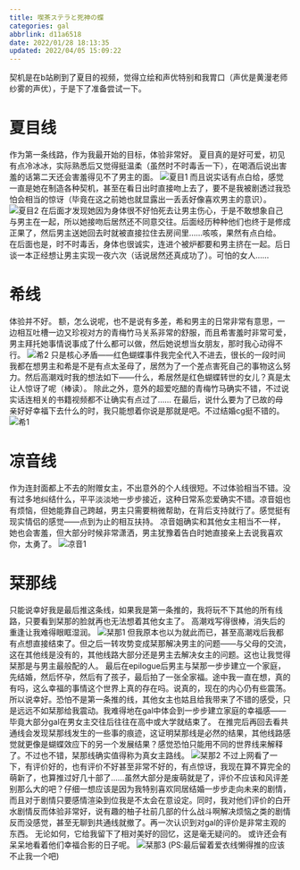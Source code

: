 ```yaml
---
title: 喫茶ステラと死神の蝶
categories: gal
abbrlink: d11a6518
date: 2022/01/28 18:13:35
updated: 2022/04/05 15:09:22
---
```

契机是在b站刷到了夏目的视频，觉得立绘和声优特别和我胃口（声优是黄漫老师纱雾的声优），于是下了准备尝试一下。
<!--more-->
# 夏目线
作为第一条线路，作为我最开始的目标，体验非常好。
夏目真的是好可爱，初见有点冷冰冰，实际熟悉后又觉得挺温柔（虽然时不时毒舌一下），在喝酒后说出害羞的话第二天还会害羞得见不了男主的面。
![夏目1](https://cdn.jsdelivr.net/gh/ourandream/blog_images@master/星光咖啡厅/夏目1.1brhr25jowg0.webp)
而且说实话有点白给，感觉一直是她在制造各种契机，甚至在看日出时直接吻上去了，要不是我被剧透过我恐怕会相当的惊讶（毕竟在这之前她也就显露出一丢丢好像喜欢男主的意识）。
![夏目2](https://cdn.jsdelivr.net/gh/ourandream/blog_images@master/星光咖啡厅/夏目2.77hhr6vg6340.webp)
在后面才发现她因为身体很不好怕死去让男主伤心，于是不敢想象自己与男主在一起，所以她接吻后居然还不同意交往。后面经历种种他们也终于是修成正果了，然后男主送她回去时就被直接拉住去房间里……咳咳，果然有点白给。
在后面也是，时不时毒舌，身体也很诚实，连进个被炉都要和男主挤在一起。后日谈一本正经想让男主实现一夜六次（话说居然还真成功了）。可怕的女人……
# 希线
体验并不好。
额，怎么说呢，也不是说有多差，希和男主的日常非常有意思，一边相互吐槽一边又珍视对方的青梅竹马关系非常的舒服，而且希害羞时非常可爱，男主拜托她事情说事成了什么都可以做，然后她说想当女朋友，那时我心动得不行。
![希2](https://cdn.jsdelivr.net/gh/ourandream/blog_images@master/星光咖啡厅/希2.41yn9j6ogq40.webp)
只是核心矛盾——红色蝴蝶事件我完全代入不进去，很长的一段时间我都在想男主和希是不是有点太圣母了，居然为了一个差点害死自己的事物这么努力。然后高潮戏时我的想法如下——什么，希居然是红色蝴蝶转世的女儿？真是太让人惊讶了呢（棒读）。
除此之外，意外的超爱吃醋的青梅竹马确实不错，不过说实话连相关的书籍视频都不让确实有点过了……
在最后，说什么要为了已故的母亲好好幸福下去什么的时，我只能想着你说是那就是吧。不过结婚cg挺不错的。
![希1](https://cdn.jsdelivr.net/gh/ourandream/blog_images@master/星光咖啡厅/希1.1htzg7favbb4.webp)
# 凉音线
作为连封面都上不去的附赠女主，不出意外的个人线很短。不过体验相当不错。没有过多地纠结什么，平平淡淡地一步步接近，这种日常系恋爱确实不错。凉音姐也有烦恼，但她能靠自己跨越，男主只需要稍微帮助，在背后支持就行了。感觉挺有现实情侣的感觉——点到为止的相互扶持。
凉音姐确实和其他女主相当不一样，她也会害羞，但大部分时候非常潇洒，男主犹豫着告白时她直接亲上去说我喜欢你，太勇了。
![凉音1](https://cdn.jsdelivr.net/gh/ourandream/blog_images@master/星光咖啡厅/凉音1.3smzd9dtifq0.webp)
# 栞那线
只能说幸好我是最后推这条线，如果我是第一条推的，我将玩不下其他的所有线路，只要看到栞那的脸就再也无法想着其他女主了。
高潮戏写得很棒，消失后的重逢让我难得眼眶湿润。
![栞那1](https://cdn.jsdelivr.net/gh/ourandream/blog_images@master/星光咖啡厅/栞那1.webp)
但我原本也以为就此而已，甚至高潮戏后我都有点想直接结束了。但之后一转攻势变成栞那解决男主的问题——与父母的交流，这在其他线是没有的，其他线路大部分还是男主去解决女主的问题。这也让我觉得栞那是与男主最般配的人。
最后在epilogue后男主与栞那一步步建立一个家庭，先结婚，然后怀孕，然后有了孩子，最后拍了一张全家福。途中我一直在想，真的有吗，这么幸福的事情这个世界上真的存在吗。说真的，现在的内心仍有些震荡。
所以说幸好。恐怕不是第一条推的线，其他女主也姑且给我带来了不错的感受，只是远远不如栞那给我震动。我难得地在gal中体会到一步步建立家庭的幸福感——毕竟大部分gal在男女主交往后往往在高中或大学就结束了。
在推完后再回去看共通线会发现栞那线发生的一些事的痕迹，这证明栞那线是必然的结果，其他线路感觉就更像是蝴蝶效应下的另一个发展结果？感觉恐怕只能用不同的世界线来解释了。不过也不错，栞那线确实值得称为真女主路线。
![栞那2](https://cdn.jsdelivr.net/gh/ourandream/blog_images@master/星光咖啡厅/栞那2.webp)
不过上网看了一下，有评价好的，也有评价不好甚至非常不好的，有点惊讶，我现在算不算完全的萌新了，也算推过好几十部了……虽然大部分是废萌就是了，评价不应该和风评差别那么大的吧？仔细一想应该是因为我特别喜欢同居结婚一步步走向未来的剧情，而且对于剧情只要感情渲染到位我是不太会在意设定。同时，我对他们评价的白开水剧情反而体验非常好，说有趣的柚子社前几部的什么战斗啊解决烦恼之类的剧情反而没感觉，甚至无聊到共通线就撤了。再一次认识到对gal的评价是非常主观的东西。
无论如何，它给我留下了相对美好的回忆，这是毫无疑问的。
或许还会有呆呆地看着他们幸福合影的日子呢。
![栞那3](https://cdn.jsdelivr.net/gh/ourandream/blog_images@master/星光咖啡厅/栞那3.webp)
(PS:最后留着爱衣线懒得推的应该不止我一个吧)